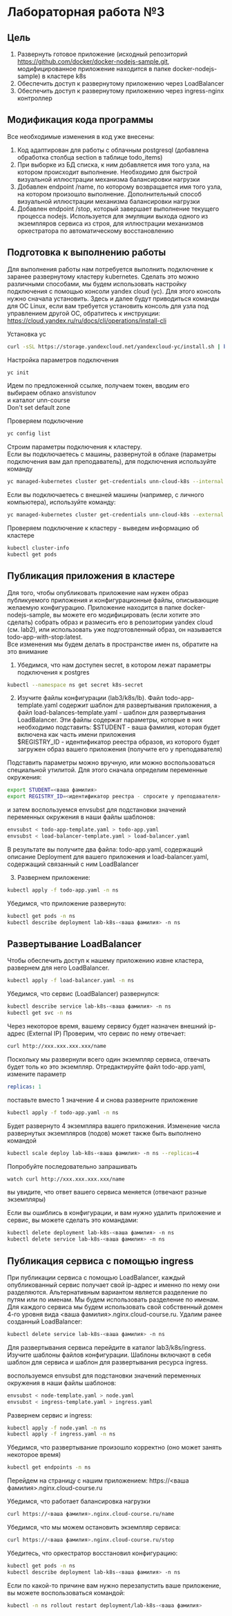 # Лабораторная работа №3

## Цель
1. Развернуть готовое приложение (исходный репозиторий https://github.com/docker/docker-nodejs-sample.git, модифицированное приложение находится в папке docker-nodejs-sample) в кластере k8s
2. Обеспечить доступ к развернутому приложению через LoadBalancer
3. Обеспечить доступ к развернутому приложению через ingress-nginx контроллер

## Модификация кода программы
Все необходимые изменения в код уже внесены:
1. Код адаптирован для работы с облачным postgresql (добавлена обработка столбца section в таблице  todo_items)
2. При выборке из БД списка, к ним добавляется имя того узла, на котором происходит выполнение. Необходимо для быстрой визуальной иллюстрации механизма балансировки нагрузки
3. Добавлен endpoint /name, по которому возвращается имя того узла, на котором произошло выполнение. Дополнительный способ визуальной иллюстрации механизма балансировки нагрузки
4. Добавлен endpoint /stop, который завершает выполнение текущего процесса nodejs. Используется для эмуляции выхода одного из экземпляров сервиса из строя, для иллюстрации механизмов оркестратора по автоматическому восстановлению

## Подготовка к выполнению работы
Для выполнения работы нам потребуется выполнить подключение к заранее развернутому кластеру kubernetes. Сделать это можно различными способами, мы будем использовать настройку подключения с помощью консоли yandex cloud (yc). Для этого консоль нужно сначала установить. Здесь и далее будут приводиться команды для ОС Linux, если вам требуется установить консоль для узла под управлением другой ОС, обратитесь к инструкции: https://cloud.yandex.ru/ru/docs/cli/operations/install-cli

Установка yc
```bash
curl -sSL https://storage.yandexcloud.net/yandexcloud-yc/install.sh | bash
```
Настройка параметров подключения
```bash
yc init
```

Идем по предложенной ссылке, получаем токен, вводим его  
выбираем облако ansvistunov  
и каталог unn-course  
Don't set default zone  

Проверяем подключение
```bash
yc config list
```

Строим параметры подключения к кластеру.   
Если вы подключаетесь с машины, развернутой в облаке (параметры подключения вам дал преподаватель), для подключения используйте команду
```bash
yc managed-kubernetes cluster get-credentials unn-cloud-k8s --internal
```

Если вы подключаетесь с внешней машины (например, с личного компьютера), используйте команду:
```bash
yc managed-kubernetes cluster get-credentials unn-cloud-k8s --external
```

Проверяем подключение к кластеру - выведем информацию об кластере
```bash
kubectl cluster-info
kubectl get pods
```

## Публикация приложения в кластере
Для того, чтобы опубликовать приложение нам нужен образ публикуемого приложения и конфигурационные файлы, описывающие желаемую конфигурацию. Приложение находится в папке docker-nodejs-sample, вы можете его модифицировать (если хотите это сделать) собрать образ и размесить его в репозитории yandex cloud (см. lab2), или использовать уже подготовленный образ, он называется todo-app-with-stop:latest.  
Все изменения мы будем делать в пространстве имен ns, обратите на это внимание 
1. Убедимся, что нам доступен secret, в котором лежат параметры подключения к postgres
```bash
kubectl --namespace ns get secret k8s-secret
```

2. Изучите файлы конфигурации (lab3/k8s/lb). Файл todo-app-template.yaml содержит шаблон для развертывания приложения, а файл load-balances-template.yaml - шаблон для развертывания LoadBalancer. Эти файлы содержат параметры, которые в них необходимо подставить:
$STUDENT - ваша фамилия, которая будет включена как часть имени приложения   
$REGISTRY_ID - идентификатор реестра образов, из которого будет загружен образ вашего приложения (получите его у преподавателя)

Подставить параметры можно вручную, или можно воспользоваться специальной утилитой. Для этого сначала определим переменные окружения:

```bash
export STUDENT=<ваша фамилия>
export REGISTRY_ID=<идентификатор реестра - спросите у преподавателя>
```

и затем воспользуемся envsubst для подстановки значений переменных окружения в наши файлы шаблонов:

```bash
envsubst < todo-app-template.yaml > todo-app.yaml
envsubst < load-balancer-template.yaml > load-balancer.yaml
```

В результате вы получите два файла: todo-app.yaml, содержащий описание Deployment для вашего приложения и load-balancer.yaml, содержащий связанный с ним LoadBalancer

3. Развернем приложение:
```bash
kubectl apply -f todo-app.yaml -n ns
```

Убедимся, что приложение развернуто:
```bash
kubectl get pods -n ns
kubectl describe deployment lab-k8s-<ваша фамилия> -n ns
```

## Развертывание LoadBalancer
Чтобы обеспечить доступ к нашему приложению извне кластера, развернем для него LoadBalancer.

```bash
kubectl apply -f load-balancer.yaml -n ns 
```

Убедимся, что сервис (LoadBalancer) развернулся:
```bash
kubectl describe service lab-k8s-<ваша фамилия> -n ns
kubectl get svc -n ns
```

Через некоторое время, вашему сервису будет назначен внешний ip-адрес (External IP)
Проверим, что сервис по нему отвечает:
```bash
curl http://xxx.xxx.xxx.xxx/name
```

Поскольку мы развернули всего один экземпляр сервиса, отвечать будет толь ко это экземпляр. Отредактируйте файл todo-app.yaml, измените параметр 
```yaml
replicas: 1
``` 
поставьте вместо 1 значение 4 и снова разверните приложение

```bash
kubectl apply -f todo-app.yaml -n ns
```

Будет развернуто 4 экземпляра вашего приложения. Изменение числа развернутых экземпляров (подов) может также быть выполнено командой

```bash
kubectl scale deploy lab-k8s-<ваша фамилия> -n ns --replicas=4
```

Попробуйте последовательно запрашивать  
```bash
watch curl http://xxx.xxx.xxx.xxx/name
```
вы увидите, что ответ вашего сервиса меняется (отвечают разные экземпляры)

Если вы ошиблись в конфигурации, и вам нужно удалить приложение и сервис, вы можете сделать это командами:
```bash
kubectl delete deployment lab-k8s-<ваша фамилия> -n ns
kubectl delete service lab-k8s-<ваша фамилия> -n ns
```

## Публикация сервиса с помощью ingress
При публикации сервиса с помощью LoadBalancer, каждый опубликованный сервис получает свой ip-адрес и именно по нему они разделяются. Альтернативным вариантом является разделение по путям или по именам. Мы будем использовать разделение по именам. Для каждого сервиса мы будем использовать свой собственный домен 4-го уровня вида <ваша фамилия>.nginx.cloud-course.ru.
Удалим ранее созданный LoadBalancer:
```bash
kubectl delete service lab-k8s-<ваша фамилия> -n ns
```
Для развертывания сервиса перейдите в каталог lab3/k8s/ingress. Изучите шаблоны файлов конфигурации. Шаблоны включают в себя шаблон для сервиса и шаблон для развертывания ресурса ingress. 

воспользуемся envsubst для подстановки значений переменных окружения в наши файлы шаблонов:
```bash
envsubst < node-template.yaml > node.yaml
envsubst < ingress-template.yaml > ingress.yaml
```

Развернем сервис и ingress:
```bash
kubectl apply -f node.yaml -n ns
kubectl apply -f ingress.yaml -n ns
```

Убедимся, что развертывание произошло корректно (оно может занять некоторое время)
```bash
kubectl get endpoints -n ns 
```

Перейдем на страницу с нашим приложением: https://<ваша фамилия>.nginx.cloud-course.ru  

Убедимся, что работает балансировка нагрузки
```bash
curl https://<ваша фамилия>.nginx.cloud-course.ru/name
```

Убедимся, что мы можем остановить экземпляр сервиса:
```bash
curl https://<ваша фамилия>.nginx.cloud-course.ru/stop
```

Убедитесь, что оркестратор восстановил конфигурацию:
```bash
kubectl get pods -n ns
kubectl describe deployment lab-k8s-<ваша фамилия> -n ns
```

Если по какой-то причине вам нужно перезапустить ваше приложение, вы можете воспользоваться командой:

```bash
kubectl -n ns rollout restart deployment/lab-k8s-<ваша фамилия>
```



